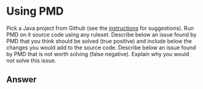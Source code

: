 # Using PMD

Pick a Java project from Github (see the [instructions](../subject.md) for suggestions). Run PMD on it source code using any ruleset. Describe below an issue found by PMD that you think should be solved (true positive) and include below the changes you would add to the source code. Describe below an issue found by PMD that is not worth solving (false negative). Explain why you would not solve this issue.

## Answer
